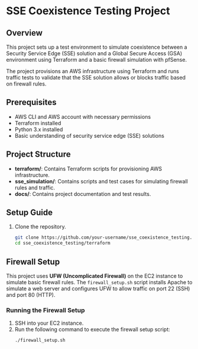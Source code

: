# SSE Coexistence Testing Project

## Overview

This project sets up a test environment to simulate coexistence between a Security Service Edge (SSE) solution and a Global Secure Access (GSA) environment using Terraform and a basic firewall simulation with pfSense.

The project provisions an AWS infrastructure using Terraform and runs traffic tests to validate that the SSE solution allows or blocks traffic based on firewall rules.

## Prerequisites

- AWS CLI and AWS account with necessary permissions
- Terraform installed
- Python 3.x installed
- Basic understanding of security service edge (SSE) solutions

## Project Structure

- **terraform/**: Contains Terraform scripts for provisioning AWS infrastructure.
- **sse_simulation/**: Contains scripts and test cases for simulating firewall rules and traffic.
- **docs/**: Contains project documentation and test results.

## Setup Guide

1. Clone the repository.
   ```bash
   git clone https://github.com/your-username/sse_coexistence_testing.git
   cd sse_coexistence_testing/terraform
   ```

## Firewall Setup

This project uses **UFW (Uncomplicated Firewall)** on the EC2 instance to simulate basic firewall rules. The `firewall_setup.sh` script installs Apache to simulate a web server and configures UFW to allow traffic on port 22 (SSH) and port 80 (HTTP).

### Running the Firewall Setup

1. SSH into your EC2 instance.
2. Run the following command to execute the firewall setup script:
   ```bash
   ./firewall_setup.sh
   ```